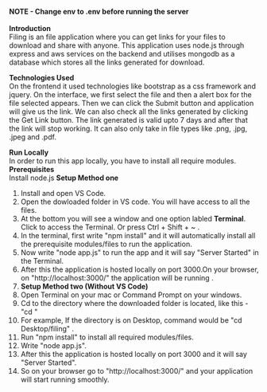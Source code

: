 ****NOTE - Change env to .env before running the server**** <br> <br>
**Introduction** <br>
Filing is an file application where you can get links for your files to download and share with anyone. 
This application uses node.js through express and aws services on the backend and utilises mongodb as a database which stores all the links generated for download.

**Technologies Used** <br>
On the frontend it used technologies like bootstrap as a css framework and jquery.
On the interface, we first select the file and then a alert box for the file selected appears. Then we can click the Submit button and application will give us the link.
We can also check all the links generated by clicking the Get Link button. 
The link generated is valid upto 7 days and after that the link will stop working.
It can also only take in file types like .png, .jpg, .jpeg and .pdf.

**Run Locally**<br>
In order to run this app locally, you have to install all require modules.
**Prerequisites** <br>
Install node.js
**Setup Method one** <br>
1. Install and open VS Code.
2. Open the dowloaded folder in VS code. You will have access to all the files.
3. At the bottom you will see a window and one option labled **Terminal**. Click to access the Terminal. Or press Ctrl + Shift + ~ .
4. In the terminal, first write "npm install" and it will automatically install all the prerequisite modules/files to run the application.
5. Now write "node app.js" to run the app and it will say "Server Started" in the Terminal.
6. After this the application is hosted locally on port 3000.On your browser, on "http://localhost:3000/" the application will be running .
7. **Setup Method two (Without VS Code)** <br>
1. Open Terminal on your mac or Command Prompt on your windows.
2. Cd to the directory where the downloaded folder is located, like this - "cd <directory name>"
3. For example, If the directory is on Desktop, command would be "cd Desktop/filing" .
4. Run "npm install" to install all required modules/files.
5. Write "node app.js".
6. After this the application is hosted locally on port 3000 and it will say "Server Started".
7. So on your browser go to "http://localhost:3000/" and your application will start running smoothly.
